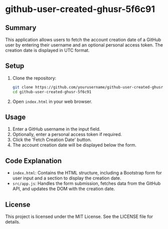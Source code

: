# github-user-created-ghusr-5f6c91

## Summary
This application allows users to fetch the account creation date of a GitHub user by entering their username and an optional personal access token. The creation date is displayed in UTC format.

## Setup
1. Clone the repository:
   ```bash
   git clone https://github.com/yourusername/github-user-created-ghusr-5f6c91.git
   cd github-user-created-ghusr-5f6c91
   ```
2. Open `index.html` in your web browser.

## Usage
1. Enter a GitHub username in the input field.
2. Optionally, enter a personal access token if required.
3. Click the 'Fetch Creation Date' button.
4. The account creation date will be displayed below the form.

## Code Explanation
- `index.html`: Contains the HTML structure, including a Bootstrap form for user input and a section to display the creation date.
- `src/app.js`: Handles the form submission, fetches data from the GitHub API, and updates the DOM with the creation date.

## License
This project is licensed under the MIT License. See the LICENSE file for details.